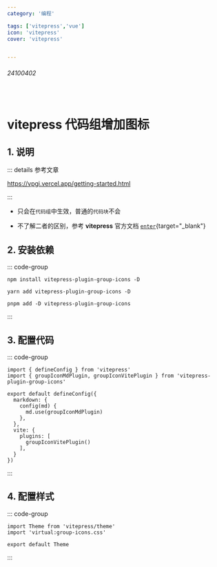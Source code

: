 ```yaml
---
category: '编程'

tags: ['vitepress','vue']
icon: 'vitepress'
cover: 'vitepress'


---
```

 
###### 24100402
 
<br/>
 
# vitepress 代码组增加图标

## 1. 说明

::: details 参考文章

https://vpgi.vercel.app/getting-started.html  


::: 

- 只会在`代码组`中生效，普通的`代码块`不会  

- 不了解二者的区别，参考 **vitepress** 官方文档 [`enter`](https://vitepress.dev/zh/guide/markdown){target="_blank"} 
## 2. 安装依赖

::: code-group

```shell [npm]
npm install vitepress-plugin-group-icons -D
```

```shell [yarn]
yarn add vitepress-plugin-group-icons -D
```

```shell [pnpm]
pnpm add -D vitepress-plugin-group-icons
```


:::
## 3. 配置代码

::: code-group

```js:line-numbers{2,7,12} [.vitepress/config.mjs]
import { defineConfig } from 'vitepress'
import { groupIconMdPlugin, groupIconVitePlugin } from 'vitepress-plugin-group-icons'

export default defineConfig({
  markdown: {
    config(md) {
      md.use(groupIconMdPlugin)
    },
  },
  vite: {
    plugins: [
      groupIconVitePlugin()
    ],
  }
})
```

:::

## 4. 配置样式

::: code-group

```js:line-numbers{2} [.vitepress/theme/index.js]
import Theme from 'vitepress/theme'
import 'virtual:group-icons.css'

export default Theme
```

:::